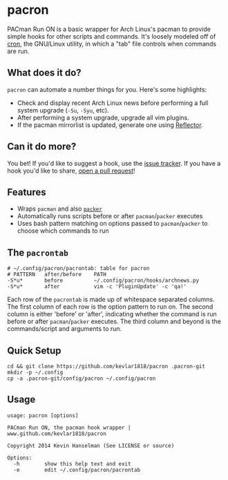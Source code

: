 # pacron

PACman Run ON is a basic wrapper for Arch Linux's pacman to provide simple hooks for other scripts and commands. It's loosely modeled off of [cron](http://linux.die.net/man/5/crontab), the GNU/Linux utility, in which a "tab" file controls when commands are run.

## What does it do?
`pacron` can automate a number things for you. Here's some highlights:
- Check and display recent Arch Linux news before performing a full system upgrade (`-Su`, `-Syu`, etc).
- After performing a system upgrade, upgrade all vim plugins.
- If the pacman mirrorlist is updated, generate one using [Reflector](https://wiki.archlinux.org/index.php/Reflector).

## Can it do more?
You bet! If you'd like to suggest a hook, use the [issue tracker](https://github.com/kevlar1818/pacron/issues). If you have a hook you'd like to share, [open a pull request](https://github.com/kevlar1818/pacron/pulls)!

## Features
* Wraps `pacman` and also [`packer`](https://github.com/keenerd/packer/wiki)
* Automatically runs scripts before or after `pacman`/`packer` executes
* Uses bash pattern matching on options passed to `pacman`/`packer` to choose which commands to run

## The `pacrontab`
```
# ~/.config/pacron/pacrontab: table for pacron
# PATTERN   after/before    PATH
-S*u*       before          ~/.config/pacron/hooks/archnews.py
-S*u*       after           vim -c 'PluginUpdate' -c 'qa!'
```
Each row of the `pacrontab` is made up of whitespace separated columns. The first column of each row is the option pattern to run on. The second column is either 'before' or 'after', indicating whether the command is run before or after `pacman`/`packer` executes. The third column and beyond is the commands/script and arguments to run.

## Quick Setup
```
cd && git clone https://github.com/kevlar1818/pacron .pacron-git
mkdir -p ~/.config
cp -a .pacron-git/config/pacron ~/.config/pacron
```

## Usage
```
usage: pacron [options]

PACman Run ON, the pacman hook wrapper | www.github.com/kevlar1818/pacron

Copyright 2014 Kevin Hanselman (See LICENSE or source)

Options:
  -h		show this help text and exit
  -e		edit ~/.config/pacron/pacrontab
```
